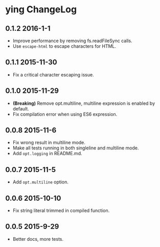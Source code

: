 # ying ChangeLog
## 0.1.2 2016-1-1
* Improve performance by removing fs.readFileSync calls.
* Use `escape-html` to escape characters for HTML.

## 0.1.1 2015-11-30
* Fix a critical character escaping issue.

## 0.1.0 2015-11-29
* **(Breaking)** Remove opt.multiline, multiline expression is enabled by default.
* Fix compilation error when using ES6 expression.

## 0.0.8 2015-11-6
* Fix wrong result in multiline mode.
* Make all tests running in both singleline and multiline mode.
* Add `opt.logging` in README.md.

## 0.0.7 2015-11-5
* Add `opt.multiline` option.

## 0.0.6 2015-10-10
* Fix string literal trimmed in compiled function.

## 0.0.5 2015-9-29
* Better docs, more tests.
